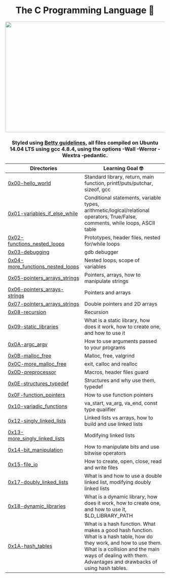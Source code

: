 <h1 align="center"> The C Programming Language 👵 </h1>

<p align="center">
  <img width="700" height="350" src="https://i2.wp.com/nileease.com/wp-content/uploads/2020/08/ea862c2c1781bb4233ef774f8dfe7f19.gif">
</p>

<h3 align="center">Styled using <a href="https://github.com/holbertonschool/Betty/wiki">Betty guidelines</a>, all files compiled on Ubuntu 14.04 LTS using gcc 4.8.4, using the options -Wall -Werror -Wextra -pedantic.</h3>

| Directories | Learning Goal 🤓 |
| --- | --- |
| [0x00-hello_world](https://github.com/cmdelcarmen/holbertonschool-low_level_programming/tree/main/0x00-hello_world) | Standard library, return, main function, printf/puts/putchar, sizeof, gcc |
| [0x01-variables_if_else_while](https://github.com/cmdelcarmen/holbertonschool-low_level_programming/tree/main/0x01-variables_if_else_while) | Conditional statements, variable types, arithmetic/logical/relational operators, True/False, comments, while loops, ASCII table |
| [0x02-functions_nested_loops](https://github.com/cmdelcarmen/holbertonschool-low_level_programming/tree/main/0x02-functions_nested_loops) | Prototypes, header files, nested for/while loops |
| [0x03-debugging](https://github.com/cmdelcarmen/holbertonschool-low_level_programming/tree/main/0x03-debugging) | gdb debugger |
| [0x04-more_functions_nested_loops](https://github.com/cmdelcarmen/holbertonschool-low_level_programming/tree/main/0x04-more_functions_nested_loops) | Nested loops, scope of variables |
| [0x05-pointers_arrays_strings](https://github.com/cmdelcarmen/holbertonschool-low_level_programming/tree/main/0x05-pointers_arrays_strings) | Pointers, arrays, how to manipulate strings |
| [0x06-pointers_arrays-strings](https://github.com/cmdelcarmen/holbertonschool-low_level_programming/tree/main/0x06-pointers_arrays_strings) | Pointers and arrays |
| [0x07-pointers_arrays_strings](https://github.com/cmdelcarmen/holbertonschool-low_level_programming/tree/main/0x07-pointers_arrays_strings) | Double pointers and 2D arrays |
| [0x08-recursion](https://github.com/cmdelcarmen/holbertonschool-low_level_programming/tree/main/0x08-recursion) | Recursion |
| [0x09-static_libraries](https://github.com/cmdelcarmen/holbertonschool-low_level_programming/tree/main/0x09-static_libraries) | What is a static library, how does it work, how to create one, and how to use it |
| [0x0A-argc_argv](https://github.com/cmdelcarmen/holbertonschool-low_level_programming/tree/main/0x0A-argc_argv) | How to use arguments passed to your programs |
| [0x0B-malloc_free](https://github.com/cmdelcarmen/holbertonschool-low_level_programming/tree/main/0x0B-malloc_free) | Malloc, free, valgrind |
| [0x0C-more_malloc_free ](https://github.com/cmdelcarmen/holbertonschool-low_level_programming/tree/main/0x0C-more_malloc_free) | exit, calloc and realloc |
  [0x0D-preprocessor](https://github.com/cmdelcarmen/holbertonschool-low_level_programming/tree/main/0x0D-preprocessor) | Macros, header files guard |
| [0x0E-structures_typedef](https://github.com/cmdelcarmen/holbertonschool-low_level_programming/tree/main/0x0E-structures_typedef) | Structures and why use them, typedef |
| [0x0F-function_pointers](https://github.com/cmdelcarmen/holbertonschool-low_level_programming/tree/main/0x0F-function_pointers) | How to use function pointers |
| [0x10-variadic_functions ](https://github.com/cmdelcarmen/holbertonschool-low_level_programming/tree/main/0x10-variadic_functions) |va_start, va_arg, va_end, const type qualifier |
| [0x12-singly_linked_lists ](https://github.com/cmdelcarmen/holbertonschool-low_level_programming/tree/main/0x12-singly_linked_lists) | Linked lists vs arrays, how to build and use linked lists |
| [0x13-more_singly_linked_lists](https://github.com/cmdelcarmen/holbertonschool-low_level_programming/tree/main/0x13-more_singly_linked_lists) |Modifying linked lists |
| [0x14-bit_manipulation](https://github.com/cmdelcarmen/holbertonschool-low_level_programming/tree/main/0x14-bit_manipulation) | How to manipulate bits and use bitwise operators |
| [0x15-file_io ](https://github.com/cmdelcarmen/holbertonschool-low_level_programming/tree/main/0x15-file_io) | How to create, open, close, read and write files |
| [0x17-doubly_linked_lists](https://github.com/cmdelcarmen/holbertonschool-low_level_programming/tree/main/0x17-doubly_linked_lists) | What is and how to use a double linked list, modifying doubly linked lists |
| [0x18-dynamic_libraries](https://github.com/cmdelcarmen/holbertonschool-low_level_programming/tree/main/0x18-dynamic_libraries) | What is a dynamic library, how does it work, how to create one, and how to use it, $LD_LIBRARY_PATH |
| [0x1A-hash_tables](https://github.com/cmdelcarmen/holbertonschool-low_level_programming/tree/main/0x1A-hash_tables) | What is a hash function. What makes a good hash function. What is a hash table, how do they work, and how to use them. What is a collision and the main ways of dealing with them. Advantages and drawbacks of using hash tables. |
